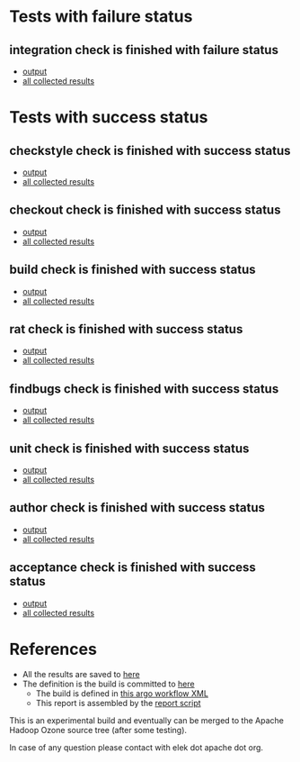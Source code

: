 # Tests with failure status

## integration check is finished with failure status

   * [output](https://raw.githubusercontent.com/elek/ozone-ci/master/byscane/byscane-nightly-20190918-gb8x7/integration/output.log)
   * [all collected results](https://github.com/elek/ozone-ci/tree/master/byscane/byscane-nightly-20190918-gb8x7/integration)



# Tests with success status

## checkstyle check is finished with success status

   * [output](https://raw.githubusercontent.com/elek/ozone-ci/master/byscane/byscane-nightly-20190918-gb8x7/checkstyle/output.log)
   * [all collected results](https://github.com/elek/ozone-ci/tree/master/byscane/byscane-nightly-20190918-gb8x7/checkstyle)


## checkout check is finished with success status

   * [output](https://raw.githubusercontent.com/elek/ozone-ci/master/byscane/byscane-nightly-20190918-gb8x7/checkout/output.log)
   * [all collected results](https://github.com/elek/ozone-ci/tree/master/byscane/byscane-nightly-20190918-gb8x7/checkout)


## build check is finished with success status

   * [output](https://raw.githubusercontent.com/elek/ozone-ci/master/byscane/byscane-nightly-20190918-gb8x7/build/output.log)
   * [all collected results](https://github.com/elek/ozone-ci/tree/master/byscane/byscane-nightly-20190918-gb8x7/build)


## rat check is finished with success status

   * [output](https://raw.githubusercontent.com/elek/ozone-ci/master/byscane/byscane-nightly-20190918-gb8x7/rat/output.log)
   * [all collected results](https://github.com/elek/ozone-ci/tree/master/byscane/byscane-nightly-20190918-gb8x7/rat)


## findbugs check is finished with success status

   * [output](https://raw.githubusercontent.com/elek/ozone-ci/master/byscane/byscane-nightly-20190918-gb8x7/findbugs/output.log)
   * [all collected results](https://github.com/elek/ozone-ci/tree/master/byscane/byscane-nightly-20190918-gb8x7/findbugs)


## unit check is finished with success status

   * [output](https://raw.githubusercontent.com/elek/ozone-ci/master/byscane/byscane-nightly-20190918-gb8x7/unit/output.log)
   * [all collected results](https://github.com/elek/ozone-ci/tree/master/byscane/byscane-nightly-20190918-gb8x7/unit)


## author check is finished with success status

   * [output](https://raw.githubusercontent.com/elek/ozone-ci/master/byscane/byscane-nightly-20190918-gb8x7/author/output.log)
   * [all collected results](https://github.com/elek/ozone-ci/tree/master/byscane/byscane-nightly-20190918-gb8x7/author)


## acceptance check is finished with success status

   * [output](https://raw.githubusercontent.com/elek/ozone-ci/master/byscane/byscane-nightly-20190918-gb8x7/acceptance/output.log)
   * [all collected results](https://github.com/elek/ozone-ci/tree/master/byscane/byscane-nightly-20190918-gb8x7/acceptance)




# References

 * All the results are saved to [here](https://github.com/elek/ozone-ci/tree/master/byscane/byscane-nightly-20190918-gb8x7/)
 * The definition is the build is committed to [here](https://github.com/elek/argo-ozone)
    * The build is defined in [this argo workflow XML](https://github.com/elek/argo-ozone/blob/master/ozone-build.yaml)
    * This report is assembled by the [report script](https://github.com/elek/argo-ozone/blob/master/scripts/report.sh)

This is an experimental build and eventually can be merged to the Apache Hadoop Ozone source tree (after some testing).

In case of any question please contact with elek dot apache dot org.

